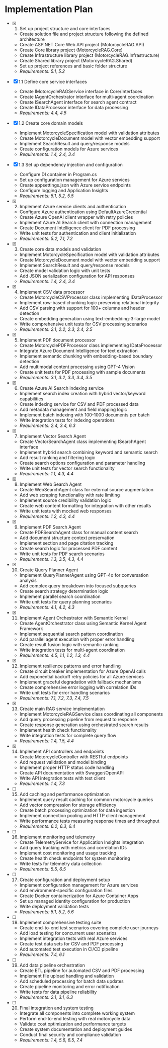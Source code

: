 # Implementation Plan

- [x] 1. Set up project structure and core interfaces

  - Create solution file and project structure following the defined architecture
  - Create ASP.NET Core Web API project (MotorcycleRAG.API)
  - Create Core library project (MotorcycleRAG.Core)
  - Create Infrastructure library project (MotorcycleRAG.Infrastructure)
  - Create Shared library project (MotorcycleRAG.Shared)
  - Set up project references and basic folder structure
  - _Requirements: 5.1, 5.2_

- [x] 1.1 Define core service interfaces

  - Create IMotorcycleRAGService interface in Core/Interfaces
  - Create IAgentOrchestrator interface for multi-agent coordination
  - Create ISearchAgent interface for search agent contract
  - Create IDataProcessor<T> interface for data processing
  - _Requirements: 4.4, 4.5_

- [x] 1.2 Create core domain models

  - Implement MotorcycleSpecification model with validation attributes
  - Create MotorcycleDocument model with vector embedding support
  - Implement SearchResult and query/response models
  - Create configuration models for Azure services
  - _Requirements: 1.4, 2.4, 3.4_

- [x] 1.3 Set up dependency injection and configuration

  - Configure DI container in Program.cs
  - Set up configuration management for Azure services
  - Create appsettings.json with Azure service endpoints
  - Configure logging and Application Insights
  - _Requirements: 5.1, 5.2, 5.5_

- [x] 2. Implement Azure service clients and authentication

  - Configure Azure authentication using DefaultAzureCredential
  - Create Azure OpenAI client wrapper with retry policies
  - Implement Azure AI Search client with connection management
  - Create Document Intelligence client for PDF processing
  - Write unit tests for authentication and client initialization
  - _Requirements: 5.2, 7.1, 7.2_

- [x] 3. Create core data models and validation

  - Implement MotorcycleSpecification model with validation attributes
  - Create MotorcycleDocument model with vector embedding support
  - Implement SearchResult and query/response models
  - Create model validation logic with unit tests
  - Add JSON serialization configuration for API responses
  - _Requirements: 1.4, 2.4, 3.4_

- [x] 4. Implement CSV data processor

  - Create MotorcycleCSVProcessor class implementing IDataProcessor<CSVFile>
  - Implement row-based chunking logic preserving relational integrity
  - Add CSV parsing with support for 100+ columns and header detection
  - Create embedding generation using text-embedding-3-large model
  - Write comprehensive unit tests for CSV processing scenarios
  - _Requirements: 2.1, 2.2, 2.3, 2.4, 2.5_

- [x] 5. Implement PDF document processor

  - Create MotorcyclePDFProcessor class implementing IDataProcessor<PDFDocument>
  - Integrate Azure Document Intelligence for text extraction
  - Implement semantic chunking with embedding-based boundary detection
  - Add multimodal content processing using GPT-4 Vision
  - Create unit tests for PDF processing with sample documents
  - _Requirements: 3.1, 3.2, 3.3, 3.4, 3.5_

- [x] 6. Create Azure AI Search indexing service

  - Implement search index creation with hybrid vector/keyword capabilities
  - Create indexing service for CSV and PDF processed data
  - Add metadata management and field mapping logic
  - Implement batch indexing with 100-1000 documents per batch
  - Write integration tests for indexing operations
  - _Requirements: 2.4, 3.4, 6.3_

- [x] 7. Implement Vector Search Agent

  - Create VectorSearchAgent class implementing ISearchAgent interface
  - Implement hybrid search combining keyword and semantic search
  - Add result ranking and filtering logic
  - Create search options configuration and parameter handling
  - Write unit tests for vector search functionality
  - _Requirements: 1.1, 4.3, 4.4_

- [x] 8. Implement Web Search Agent

  - Create WebSearchAgent class for external source augmentation
  - Add web scraping functionality with rate limiting
  - Implement source credibility validation logic
  - Create web content formatting for integration with other results
  - Write unit tests with mocked web responses
  - _Requirements: 1.2, 4.3, 4.4_

- [x] 9. Implement PDF Search Agent

  - Create PDFSearchAgent class for manual content search
  - Add document structure context preservation
  - Implement section and page citation tracking
  - Create search logic for processed PDF content
  - Write unit tests for PDF search scenarios
  - _Requirements: 1.3, 3.5, 4.3, 4.4_

- [x] 10. Create Query Planner Agent

  - Implement QueryPlannerAgent using GPT-4o for conversation analysis
  - Add complex query breakdown into focused subqueries
  - Create search strategy determination logic
  - Implement parallel search coordination
  - Write unit tests for query planning scenarios
  - _Requirements: 4.1, 4.2, 4.3_

- [x] 11. Implement Agent Orchestrator with Semantic Kernel

  - Create AgentOrchestrator class using Semantic Kernel Agent Framework
  - Implement sequential search pattern coordination
  - Add parallel agent execution with proper error handling
  - Create result fusion logic with semantic ranking
  - Write integration tests for multi-agent coordination
  - _Requirements: 4.5, 1.1, 1.2, 1.3, 4.4_

- [x] 12. Implement resilience patterns and error handling

  - Create circuit breaker implementation for Azure OpenAI calls
  - Add exponential backoff retry policies for all Azure services
  - Implement graceful degradation with fallback mechanisms
  - Create comprehensive error logging with correlation IDs
  - Write unit tests for error handling scenarios
  - _Requirements: 7.1, 7.2, 7.3, 7.4, 7.5_

- [x] 13. Create main RAG service implementation

  - Implement MotorcycleRAGService class coordinating all components
  - Add query processing pipeline from request to response
  - Create response generation using orchestrated search results
  - Implement health check functionality
  - Write integration tests for complete query flow
  - _Requirements: 1.4, 1.5, 4.4_

- [x] 14. Implement API controllers and endpoints

  - Create MotorcycleController with RESTful endpoints
  - Add request validation and model binding
  - Implement proper HTTP status code handling
  - Create API documentation with Swagger/OpenAPI
  - Write API integration tests with test client
  - _Requirements: 1.4, 7.3_

- [ ] 15. Add caching and performance optimization

  - Implement query result caching for common motorcycle queries
  - Add vector compression for storage efficiency
  - Create batch processing optimization for data ingestion
  - Implement connection pooling and HTTP client management
  - Write performance tests measuring response times and throughput
  - _Requirements: 6.2, 6.3, 6.4_

- [ ] 16. Implement monitoring and telemetry

  - Create TelemetryService for Application Insights integration
  - Add query tracking with metrics and correlation IDs
  - Implement cost monitoring and usage tracking
  - Create health check endpoints for system monitoring
  - Write tests for telemetry data collection
  - _Requirements: 5.5, 6.5_

- [ ] 17. Create configuration and deployment setup

  - Implement configuration management for Azure services
  - Add environment-specific configuration files
  - Create Docker containerization for Azure Container Apps
  - Set up managed identity configuration for production
  - Write deployment validation tests
  - _Requirements: 5.1, 5.2, 5.6_

- [ ] 18. Implement comprehensive testing suite

  - Create end-to-end test scenarios covering complete user journeys
  - Add load testing for concurrent user scenarios
  - Implement integration tests with real Azure services
  - Create test data sets for CSV and PDF processing
  - Add automated test execution in CI/CD pipeline
  - _Requirements: 7.4, 6.1_

- [ ] 19. Add data pipeline orchestration

  - Create ETL pipeline for automated CSV and PDF processing
  - Implement file upload handling and validation
  - Add scheduled processing for batch data updates
  - Create pipeline monitoring and error notification
  - Write tests for data pipeline reliability
  - _Requirements: 2.1, 3.1, 6.3_

- [ ] 20. Final integration and system testing
  - Integrate all components into complete working system
  - Perform end-to-end testing with real motorcycle data
  - Validate cost optimization and performance targets
  - Create system documentation and deployment guides
  - Conduct final security and compliance validation
  - _Requirements: 1.4, 5.6, 6.5, 7.4_
